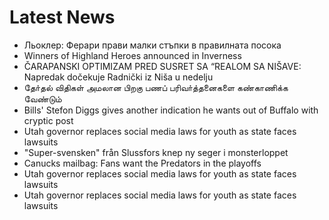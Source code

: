 # Latest News
-  Льоклер: Ферари прави малки стъпки в правилната посока
-  Winners of Highland Heroes announced in Inverness
-  ČARAPANSKI OPTIMIZAM PRED SUSRET SA “REALOM SA NIŠAVE: Napredak dočekuje Radnički iz Niša u nedelju
-  தோ்தல் விதிகள் அமலான பிறகு பணப் பரிவா்த்தனைகளை கண்காணிக்க வேண்டும்
-  Bills' Stefon Diggs gives another indication he wants out of Buffalo with cryptic post
-  Utah governor replaces social media laws for youth as state faces lawsuits
-  "Super-svensken" från Slussfors knep ny seger i monsterloppet
-  Canucks mailbag: Fans want the Predators in the playoffs
-  Utah governor replaces social media laws for youth as state faces lawsuits
-  Utah governor replaces social media laws for youth as state faces lawsuits
